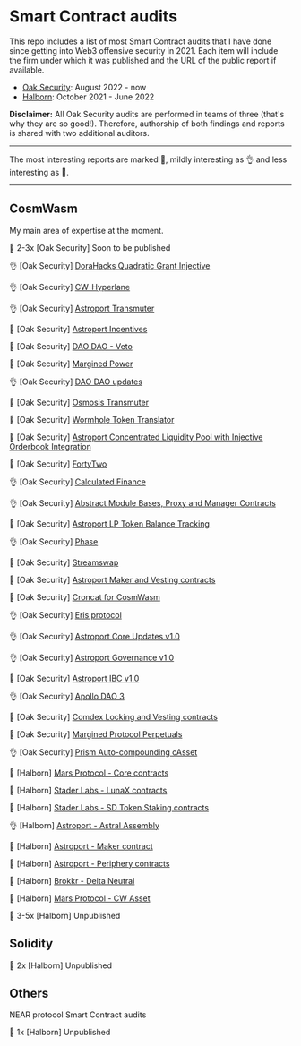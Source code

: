 # Smart Contract audits

This repo includes a list of most Smart Contract audits that I have done since getting into Web3 offensive security in 2021. Each item will include the firm under which it was published and the URL of the public report if available. 
* [Oak Security](https://www.oaksecurity.io/): August 2022 - now
* [Halborn](https://halborn.com/): October 2021 - June 2022

**Disclaimer:** All Oak Security audits are performed in teams of three (that's why they are so good!). Therefore, authorship of both findings and reports is shared with two additional auditors.

---
The most interesting reports are marked :gem:, mildly interesting as :ok_hand: and less interesting as :newspaper:. 

---

## CosmWasm 

My main area of expertise at the moment.

:newspaper: 2-3x [Oak Security] Soon to be published

:ok_hand: [Oak Security] [DoraHacks Quadratic Grant Injective](https://github.com/oak-security/audit-reports/blob/main/DoraHacks/2024-03-04%20Audit%20Report%20-%20DoraHacks%20Quadratic%20Grant%20Injective%20v1.0.pdf)

:ok_hand: [Oak Security] [CW-Hyperlane](https://github.com/oak-security/audit-reports/blob/main/Hyperlane/2024-02-13%20Audit%20Report%20-%20cw-hyperlane%20v1.0.pdf)

:ok_hand: [Oak Security] [Astroport Transmuter](https://github.com/oak-security/audit-reports/blob/master/Astroport/2024-01-30%20Audit%20Report%20-%20Astroport%20Transmuter%20Pool%20v1.0.pdf)

:gem: [Oak Security] [Astroport Incentives](https://github.com/oak-security/audit-reports/blob/master/Astroport/2024-01-11%20Audit%20Report%20-%20Astroport%20Incentives%20v1.0.pdf)

:newspaper: [Oak Security] [DAO DAO - Veto](https://github.com/oak-security/audit-reports/blob/master/DAO%20DAO/2024-01-10%20Audit%20Report%20-%20DAO%20DAO%20Veto%20v1.0.pdf)

:gem: [Oak Security] [Margined Power](https://github.com/oak-security/audit-reports/blob/master/Margined%20Protocol/2023-10-25%20Audit%20Report%20-%20Margined%20Power%20v1.0.pdf)

:ok_hand: [Oak Security] [DAO DAO updates](https://github.com/oak-security/audit-reports/blob/master/DAO%20DAO/2023-10-16%20Audit%20Report%20-%20DAO%20DAO%20Updates%20v1.0.pdf)

:newspaper: [Oak Security] [Osmosis Transmuter](https://github.com/oak-security/audit-reports/blob/master/Osmosis%20Labs/2023-10-09%20Audit%20Report%20-%20Osmosis%20Transmuter%20v1.0.pdf)

:newspaper: [Oak Security] [Wormhole Token Translator](https://github.com/oak-security/audit-reports/blob/master/Wormhole/2023-07-06%20Audit%20Report%20-%20Wormhole%20Token%20Translator%20v1.1.pdf)

:newspaper: [Oak Security] [Astroport Concentrated Liquidity Pool with Injective Orderbook Integration](https://github.com/oak-security/audit-reports/blob/master/Astroport/2023-07-13%20Audit%20Report%20-%20Astroport%20Concentrated%20Liquidity%20Pool%20with%20Injective%20Orderbook%20Integration%20v1.0.pdf)

:gem: [Oak Security] [FortyTwo](https://github.com/oak-security/audit-reports/blob/master/FortyTwo/2023-06-05%20Audit%20Report%20-%20FortyTwo%20v1.1.pdf)

:ok_hand: [Oak Security] [Calculated Finance](https://github.com/oak-security/audit-reports/blob/master/Calculated%20Finance/2023-05-23%20Audit%20Report%20-%20Calculated%20Finance%20v1.1.pdf)

:ok_hand: [Oak Security] [Abstract Module Bases, Proxy and Manager Contracts](https://github.com/oak-security/audit-reports/blob/master/Abstract/2023-05-09%20Audit%20Report%20-%20Abstract%20Module%20Bases%2C%20Proxy%20and%20Manager%20Contracts%20v1.0.pdf)

:newspaper: [Oak Security] [Astroport LP Token Balance Tracking](https://github.com/oak-security/audit-reports/blob/master/Astroport/2023-04-27%20Audit%20Report%20-%20Astroport%20LP%20Token%20Balance%20Tracking%20v1.0.pdf)

:ok_hand: [Oak Security] [Phase](https://github.com/oak-security/audit-reports/blob/master/Phase/2023-04-13%20Audit%20Report%20-%20Phase%20v1.0.pdf)

:gem: [Oak Security] [Streamswap](https://github.com/oak-security/audit-reports/blob/master/Streamswap/2023-03-16%20Audit%20Report%20-%20Streamswap%20v1.1.pdf)

:newspaper: [Oak Security] [Astroport Maker and Vesting contracts](https://github.com/oak-security/audit-reports/blob/master/Astroport/2023-04-04%20Audit%20Report%20-%20Astroport%20Maker%20and%20Vesting%20Contract%20Updates%20v1.0.pdf)

:gem: [Oak Security]  [Croncat for CosmWasm](https://github.com/oak-security/audit-reports/blob/master/CronCat/2023-03-14%20Audit%20Report%20-%20CronCat%20CosmWasm%20v1.0.pdf)

:ok_hand: [Oak Security] [Eris protocol](https://github.com/oak-security/audit-reports/blob/master/Eris%20Protocol/2023-02-15%20Audit%20Report%20-%20Eris%20Protocol%20v1.0.pdf)

:ok_hand: [Oak Security] [Astroport Core Updates v1.0](https://github.com/oak-security/audit-reports/blob/master/Astroport/2023-02-10%20Audit%20Report%20-%20Astroport%20Core%20Updates%20v1.0.pdf)

:ok_hand: [Oak Security] [Astroport Governance v1.0](https://github.com/oak-security/audit-reports/blob/master/Astroport/2023-02-14%20Audit%20Report%20-%20Astroport%20Governance%20Updates%20v1.0.pdf)

:newspaper: [Oak Security] [Astroport IBC v1.0](https://github.com/oak-security/audit-reports/blob/master/Astroport/2023-02-14%20Audit%20Report%20-%20Astroport%20IBC%20v1.0.pdf)

:ok_hand: [Oak Security] [Apollo DAO 3](https://github.com/oak-security/audit-reports/blob/master/Apollo/2023-01-17%20Audit%20Report%20-%20Apollo%20DAO%203%20v1.0.pdf)

:gem: [Oak Security]  [Comdex Locking and Vesting contracts](https://github.com/oak-security/audit-reports/blob/master/Comdex/2022-10-28%20Audit%20Report%20-%20Comdex%20Locking%20and%20Vesting%20Contracts%20v1.0.pdf)

:gem: [Oak Security]  [Margined Protocol Perpetuals](https://github.com/oak-security/audit-reports/blob/master/Margined%20Protocol/2022-10-28%20Audit%20Report%20-%20Margined%20Protocol%20Perpetuals%20v1.0.pdf)

:ok_hand: [Oak Security]  [Prism Auto-compounding cAsset](https://github.com/oak-security/audit-reports/blob/master/Prism/2022-11-04%20Audit%20Report%20-%20Prism%20Auto%20Compounding%20cAsset%20v1.0.pdf)

:gem: [Halborn] [Mars Protocol - Core contracts](https://github.com/HalbornSecurity/PublicReports/blob/master/CosmWasm%20Smart%20Contract%20Audits/Mars_Protocol_Core_Contracts_CosmWasm_Smart_Contract_Security_Audit_Report_Halborn_Final.pdf)

:newspaper: [Halborn] [Stader Labs - LunaX contracts](https://github.com/HalbornSecurity/PublicReports/blob/master/CosmWasm%20Smart%20Contract%20Audits/Stader_Labs_LunaX_Contrracts_CosmWasm_Smart_Contract_Security_Audit_Report_Halborn_Final.pdf)

:newspaper: [Halborn] [Stader Labs - SD Token Staking contracts](https://github.com/HalbornSecurity/PublicReports/blob/master/CosmWasm%20Smart%20Contract%20Audits/Stader_Labs_SD_Token_Staking_Contracts_CosmWasm_Smart_Contract_Security_Audit_Report_Halborn_Final.pdf)

:ok_hand: [Halborn] [Astroport - Astral Assembly](https://github.com/HalbornSecurity/PublicReports/blob/master/CosmWasm%20Smart%20Contract%20Audits/Astroport_fi_Astral_Assembly_CosmWasm_Smart_Contract_Security_Audit_Report_Halborn_Final.pdf)

:newspaper: [Halborn] [Astroport - Maker contract](https://github.com/HalbornSecurity/PublicReports/blob/master/CosmWasm%20Smart%20Contract%20Audits/Astroport_fi_Maker_Contract_CosmWasm_Smart_Contract_Security_Audit_Report_Halborn_Final.pdf)

:gem: [Halborn] [Astroport - Periphery contracts](https://github.com/HalbornSecurity/PublicReports/blob/master/CosmWasm%20Smart%20Contract%20Audits/Astroport_fi_Periphery_Contracts_CosmWasm_Smart_Contract_Security_Audit_Report_Halborn_Final.pdf)

:newspaper: [Halborn] [Brokkr - Delta Neutral](https://github.com/HalbornSecurity/PublicReports/blob/master/CosmWasm%20Smart%20Contract%20Audits/Brokkr_Protocol_Delta_Neutral_CosmWasm_Smart_Contract_Security_Audit_Report_Halborn_Final.pdf)

:newspaper: [Halborn] [Mars Protocol - CW Asset](https://github.com/HalbornSecurity/PublicReports/blob/master/CosmWasm%20Smart%20Contract%20Audits/Mars_CW_Asset_CosmWasm_Smart_Contract_Security_Audit_Report_Halborn_Final.pdf)

:newspaper: 3-5x [Halborn] Unpublished


## Solidity

:newspaper: 2x [Halborn] Unpublished


## Others

NEAR protocol Smart Contract audits

:newspaper: 1x [Halborn] Unpublished
